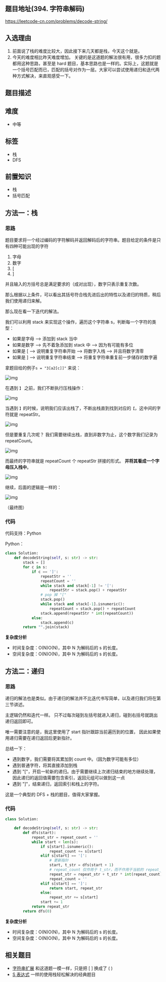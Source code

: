 ## 题目地址(394. 字符串解码)

https://leetcode-cn.com/problems/decode-string/

## 入选理由

1. 前面说了栈的难度比较大，因此接下来几天都是栈，今天这个就是。
2. 今天的难度相比昨天难度增加。 关键的是这道题的解法很有用，很多力扣的题都用这种思路，甚至是 hard 题目，基本思路也是一样的。实际上，这题就是一个括号匹配而已，匹配的括号对作为一层。大家可以尝试使用递归和迭代两种方式解决，来直观感受一下。

## 题目描述

## 难度

- 中等

## 标签

- 栈
- DFS

## 前置知识

- 栈
- 括号匹配

## 方法一：栈

### 思路

题目要求将一个经过编码的字符解码并返回解码后的字符串。题目给定的条件是只有四种可能出现的字符

1. 字母
2. 数字
3. [
4. ]

并且输入的方括号总是满足要求的（成对出现），数字只表示重复次数。

那么根据以上条件，可以看出其括号符合栈先进后出的特性以及递归的特质，稍后我们使用递归来解。

那么现在看一下迭代的解法。

我们可以利用 stack 来实现这个操作，遍历这个字符串 s，判断每一个字符的类型：

- 如果是字母 --> 添加到 stack 当中
- 如果是数字 --> 先不着急添加到 stack 中 --> 因为有可能有多位
- 如果是 [ --> 说明重复字符串开始 --> 将数字入栈 --> 并且将数字清零
- 如果是 ] --> 说明重复字符串结束 --> 将重复字符串重复前一步储存的数字遍

拿题目给的例子`s = "3[a2[c]]"` 来说：

![img](https://p.ipic.vip/9f7gzz.jpg)

在遇到 `】` 之前，我们不断执行压栈操作：

![img](https://p.ipic.vip/6ahpw8.jpg)

当遇到 `】`的时候，说明我们应该出栈了，不断出栈直到找到对应的`【`，这中间的字符就是 repeatStr。

![img](https://p.ipic.vip/pqg1xq.jpg)

但是要重复几次呢？ 我们需要继续出栈，直到非数字为止，这个数字我们记录为 repeatCount。

![img](https://p.ipic.vip/lmw7zl.jpg)

而最终的字符串就是 repeatCount 个 repeatStr 拼接的形式。 **并将其看成一个字母压入栈中**。

![img](https://p.ipic.vip/htxxd4.jpg)

继续，后面的逻辑是一样的：

![img](https://p.ipic.vip/lc4alp.jpg)

（最终图）

### 代码

代码支持：Python

Python：

```python
class Solution:
    def decodeString(self, s: str) -> str:
        stack = []
        for c in s:
            if c == ']':
                repeatStr = ''
                repeatCount = ''
                while stack and stack[-1] != '[':
                    repeatStr = stack.pop() + repeatStr
                # pop 掉 "["
                stack.pop()
                while stack and stack[-1].isnumeric():
                    repeatCount = stack.pop() + repeatCount
                stack.append(repeatStr * int(repeatCount))
            else:
                stack.append(c)
        return "".join(stack)
```

**复杂度分析**

- 时间复杂度：O(N)O(N)，其中 N 为解码后的 s 的长度。
- 空间复杂度：O(N)O(N)，其中 N 为解码后的 s 的长度。

## 方法二：递归

### 思路

递归的解法也是类似。由于递归的解法并不比迭代书写简单，以及递归我们将在第三节讲述。

主逻辑仍然和迭代一样。 只不过每次碰到左括号就进入递归，碰到右括号就跳出递归返回即可。

唯一需要注意的是，我这里使用了 start 指针跟踪当前遍历到的位置， 因此如果使用递归需要在递归返回后更新指针。

总结一下：

- 遇到数字，我们需要将其累加到 count 中。（因为数字可能有多位）
- 遇到普通字符，将其直接添加到栈
- 遇到 "["，开启一轮新的递归。由于需要继续上次递归结束的地方继续处理，因此递归的返回值需要包含索引，返回元组可以做到这一点
- 遇到 "]"，结束递归，返回索引和栈上的字符。

这是一个典型的 DFS + 栈的题目，值得大家掌握。

### 代码

```python
class Solution:

    def decodeString(self, s: str) -> str:
        def dfs(start):
            repeat_str = repeat_count = ''
            while start < len(s):
                if s[start].isnumeric():
                    repeat_count += s[start]
                elif s[start] == '[':
                    # 更新指针
                    start, t_str = dfs(start + 1)
                    # repeat_count 仅作用于 t_str，而不作用于当前的 repeat_str
                    repeat_str = repeat_str + t_str * int(repeat_count)
                    repeat_count = ''
                elif s[start] == ']':
                    return start, repeat_str
                else:
                    repeat_str += s[start]
                start += 1
            return repeat_str
        return dfs(0)
```

**复杂度分析**

- 时间复杂度：O(N)O(N)，其中 N 为解码后的 s 的长度。
- 空间复杂度：O(N)O(N)，其中 N 为解码后的 s 的长度。

## 相关题目

- [字符串扩展](https://binarysearch.com/problems/String-Expansion) 和这道题一模一样，只是把 [ ] 换成了 ( )
- [S 表达式](https://binarysearch.com/problems/S-Expression-Evaluation) 一样的使用栈轻松解决的经典题目
